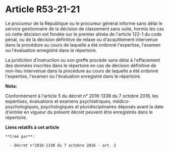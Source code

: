 # Article R53-21-21

Le procureur de la République ou le procureur général informe sans délai le service gestionnaire de la décision de classement
sans suite, hormis les cas où cette décision est fondée sur le premier alinéa de l'article 122-1 du code pénal, ou de la
décision définitive de relaxe ou d'acquittement intervenue dans la procédure au cours de laquelle a été ordonné l'expertise,
l'examen ou l'évaluation enregistré dans le répertoire. 

La juridiction d'instruction ou son greffe procède sans délai à l'effacement des données inscrites dans le répertoire en cas
de décision définitive de non-lieu intervenue dans la procédure au cours de laquelle a été ordonné l'expertise, l'examen ou
l'évaluation enregistré dans le répertoire.

**Nota:**

Conformément à l'article 5 du décret n° 2016-1338 du 7 octobre 2016, les expertises, évaluations et examens psychiatriques,
médico-psychologiques, psychologiques et pluridisciplinaires déposés avant la date d'entrée en vigueur du présent décret
peuvent être enregistrés dans le répertoire.

**Liens relatifs à cet article**

	**Créé par**:

	  - Décret n°2016-1338 du 7 octobre 2016 - art. 2
